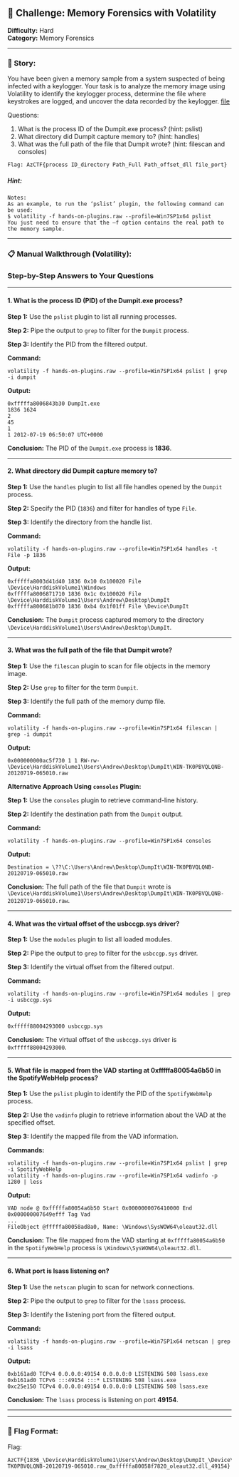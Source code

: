 ## 🧀 Challenge: **Memory Forensics with Volatility**

**Difficulty:** Hard  
**Category:** Memory Forensics  

---

### 📜 Story:
You have been given a memory sample from a system suspected of being infected with a keylogger. Your task is to analyze the memory image using Volatility to identify the keylogger process, determine the file where keystrokes are logged, and uncover the data recorded by the keylogger.
[file](https://mega.nz/file/7cZHBQDZ#6nHirqo0YfItBGrumaAfmOLfh5QrC3cgc1C8knPixD8)

Questions:
1. What is the process ID of the Dumpit.exe process? (hint: pslist)
2. What directory did Dumpit capture memory to? (hint: handles)
3. What was the full path of the file that Dumpit wrote? (hint: filescan and consoles)



```
Flag: AzCTF{process ID_directory Path_Full Path_offset_dll file_port}

```
##### Hint: 
```
Notes:
As an example, to run the ‘pslist’ plugin, the following command can be used:
$ volatility -f hands-on-plugins.raw --profile=Win7SP1x64 pslist
You just need to ensure that the –f option contains the real path to the memory sample.
```

---

### 📋 Manual Walkthrough (Volatility):

### Step-by-Step Answers to Your Questions

---

#### **1. What is the process ID (PID) of the Dumpit.exe process?**

**Step 1:** Use the `pslist` plugin to list all running processes.

**Step 2:** Pipe the output to `grep` to filter for the `Dumpit` process.

**Step 3:** Identify the PID from the filtered output.

**Command:**
```
volatility -f hands-on-plugins.raw --profile=Win7SP1x64 pslist | grep -i dumpit
```

**Output:**
```
0xfffffa8006843b30 DumpIt.exe
1836 1624
2
45
1
1 2012-07-19 06:50:07 UTC+0000
```

**Conclusion:** The PID of the `Dumpit.exe` process is **1836**.

---

#### **2. What directory did Dumpit capture memory to?**

**Step 1:** Use the `handles` plugin to list all file handles opened by the `Dumpit` process.

**Step 2:** Specify the PID (`1836`) and filter for handles of type `File`.

**Step 3:** Identify the directory from the handle list.

**Command:**
```
volatility -f hands-on-plugins.raw --profile=Win7SP1x64 handles -t File -p 1836
```

**Output:**
```
0xfffffa8003d41d40 1836 0x10 0x100020 File \Device\HarddiskVolume1\Windows
0xfffffa8006871710 1836 0x1c 0x100020 File \Device\HarddiskVolume1\Users\Andrew\Desktop\DumpIt
0xfffffa800681b070 1836 0xb4 0x1f01ff File \Device\DumpIt
```

**Conclusion:** The `Dumpit` process captured memory to the directory `\Device\HarddiskVolume1\Users\Andrew\Desktop\DumpIt`.

---

#### **3. What was the full path of the file that Dumpit wrote?**

**Step 1:** Use the `filescan` plugin to scan for file objects in the memory image.

**Step 2:** Use `grep` to filter for the term `Dumpit`.

**Step 3:** Identify the full path of the memory dump file.

**Command:**
```
volatility -f hands-on-plugins.raw --profile=Win7SP1x64 filescan | grep -i dumpit
```

**Output:**
```
0x000000000ac5f730 1 1 RW-rw- \Device\HarddiskVolume1\Users\Andrew\Desktop\DumpIt\WIN-TK0PBVQLQNB-20120719-065010.raw
```

**Alternative Approach Using `consoles` Plugin:**

**Step 1:** Use the `consoles` plugin to retrieve command-line history.

**Step 2:** Identify the destination path from the `Dumpit` output.

**Command:**
```
volatility -f hands-on-plugins.raw --profile=Win7SP1x64 consoles
```

**Output:**
```
Destination = \??\C:\Users\Andrew\Desktop\DumpIt\WIN-TK0PBVQLQNB-20120719-065010.raw
```

**Conclusion:** The full path of the file that `Dumpit` wrote is `\Device\HarddiskVolume1\Users\Andrew\Desktop\DumpIt\WIN-TK0PBVQLQNB-20120719-065010.raw`.

---

#### **4. What was the virtual offset of the usbccgp.sys driver?**

**Step 1:** Use the `modules` plugin to list all loaded modules.

**Step 2:** Pipe the output to `grep` to filter for the `usbccgp.sys` driver.

**Step 3:** Identify the virtual offset from the filtered output.

**Command:**
```
volatility -f hands-on-plugins.raw --profile=Win7SP1x64 modules | grep -i usbccgp.sys
```

**Output:**
```
0xfffff88004293000 usbccgp.sys
```

**Conclusion:** The virtual offset of the `usbccgp.sys` driver is `0xfffff88004293000`.

---

#### **5. What file is mapped from the VAD starting at 0xfffffa80054a6b50 in the SpotifyWebHelp process?**

**Step 1:** Use the `pslist` plugin to identify the PID of the `SpotifyWebHelp` process.

**Step 2:** Use the `vadinfo` plugin to retrieve information about the VAD at the specified offset.

**Step 3:** Identify the mapped file from the VAD information.

**Commands:**
```
volatility -f hands-on-plugins.raw --profile=Win7SP1x64 pslist | grep -i SpotifyWebHelp
volatility -f hands-on-plugins.raw --profile=Win7SP1x64 vadinfo -p 1280 | less
```

**Output:**
```
VAD node @ 0xfffffa80054a6b50 Start 0x0000000076410000 End 0x000000007649efff Tag Vad
...
FileObject @fffffa80058ad8a0, Name: \Windows\SysWOW64\oleaut32.dll
```

**Conclusion:** The file mapped from the VAD starting at `0xfffffa80054a6b50` in the `SpotifyWebHelp` process is `\Windows\SysWOW64\oleaut32.dll`.

---

#### **6. What port is lsass listening on?**

**Step 1:** Use the `netscan` plugin to scan for network connections.

**Step 2:** Pipe the output to `grep` to filter for the `lsass` process.

**Step 3:** Identify the listening port from the filtered output.

**Command:**
```
volatility -f hands-on-plugins.raw --profile=Win7SP1x64 netscan | grep -i lsass
```

**Output:**
```
0xb161ad0 TCPv4 0.0.0.0:49154 0.0.0.0:0 LISTENING 508 lsass.exe
0xb161ad0 TCPv6 :::49154 :::* LISTENING 508 lsass.exe
0xc25e150 TCPv4 0.0.0.0:49154 0.0.0.0:0 LISTENING 508 lsass.exe
```

**Conclusion:** The `lsass` process is listening on port **49154**.

---
---

### 🎯 Flag Format:
Flag: 
```
AzCTF{1836_\Device\HarddiskVolume1\Users\Andrew\Desktop\DumpIt_\Device\HarddiskVolume1\Users\Andrew\Desktop\DumpIt\WIN-
TK0PBVQLQNB-20120719-065010.raw_0xfffffa80058f7820_oleaut32.dll_49154}
```